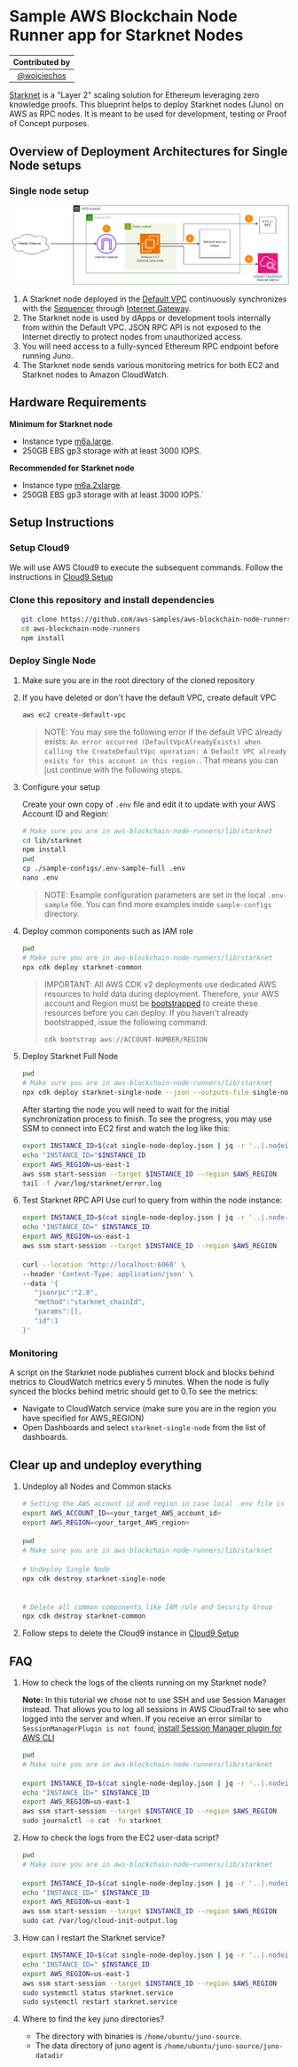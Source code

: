 # Sample AWS Blockchain Node Runner app for Starknet Nodes

| Contributed by |
|:--------------------:|
| [@wojciechos](https://github.com/wojciechos) |

[Starknet](https://docs.starknet.io/documentation/) is a "Layer 2" scaling solution for Ethereum leveraging zero knowledge proofs. This blueprint helps to deploy Starknet nodes (Juno) on AWS as RPC nodes. It is meant to be used for development, testing or Proof of Concept purposes.

## Overview of Deployment Architectures for Single Node setups

### Single node setup

![Single Node Deployment](./doc/assets/Architecture-SingleNode.png)

1.	A Starknet node deployed in the [Default VPC](https://docs.aws.amazon.com/vpc/latest/userguide/default-vpc.html) continuously synchronizes with the [Sequencer](https://docs.starknet.io/documentation/architecture_and_concepts/Network_Architecture/starknet_architecture_overview/) through [Internet Gateway](https://docs.aws.amazon.com/vpc/latest/userguide/VPC_Internet_Gateway.html).
2.	The Starknet node is used by dApps or development tools internally from within the Default VPC. JSON RPC API is not exposed to the Internet directly to protect nodes from unauthorized access.
3. You will need access to a fully-synced Ethereum RPC endpoint before running Juno.
4. The Starknet node sends various monitoring metrics for both EC2 and Starknet nodes to Amazon CloudWatch.


## Hardware Requirements

**Minimum for Starknet node**

- Instance type [m6a.large](https://aws.amazon.com/ec2/instance-types/m6a/).
- 250GB EBS gp3 storage with at least 3000 IOPS.

**Recommended for Starknet node**

- Instance type [m6a.2xlarge](https://aws.amazon.com/ec2/instance-types/m6a/).
- 250GB EBS gp3 storage with at least 3000 IOPS.`

</details>

## Setup Instructions

### Setup Cloud9

We will use AWS Cloud9 to execute the subsequent commands. Follow the instructions in [Cloud9 Setup](../../docs/setup-cloud9.md)

### Clone this repository and install dependencies

```bash
   git clone https://github.com/aws-samples/aws-blockchain-node-runners.git
   cd aws-blockchain-node-runners
   npm install
```

### Deploy Single Node

1. Make sure you are in the root directory of the cloned repository

2. If you have deleted or don't have the default VPC, create default VPC

    ```bash
    aws ec2 create-default-vpc
    ```

   > NOTE:
   > You may see the following error if the default VPC already exists: `An error occurred (DefaultVpcAlreadyExists) when calling the CreateDefaultVpc operation: A Default VPC already exists for this account in this region.`. That means you can just continue with the following steps.

3. Configure your setup

    Create your own copy of `.env` file and edit it to update with your AWS Account ID and Region:
    ```bash
   # Make sure you are in aws-blockchain-node-runners/lib/starknet
   cd lib/starknet
   npm install
   pwd
   cp ./sample-configs/.env-sample-full .env
   nano .env
    ```
   > NOTE:
   > Example configuration parameters are set in the local `.env-sample` file. You can find more examples inside `sample-configs` directory.

4. Deploy common components such as IAM role

   ```bash
   pwd
   # Make sure you are in aws-blockchain-node-runners/lib/starknet
   npx cdk deploy starknet-common
   ```

   > IMPORTANT:
   > All AWS CDK v2 deployments use dedicated AWS resources to hold data during deployment. Therefore, your AWS account and Region must be [bootstrapped](https://docs.aws.amazon.com/cdk/v2/guide/bootstrapping.html) to create these resources before you can deploy. If you haven't already bootstrapped, issue the following command:
   > ```bash
   > cdk bootstrap aws://ACCOUNT-NUMBER/REGION
   > ```


5. Deploy Starknet Full Node

   ```bash
   pwd
   # Make sure you are in aws-blockchain-node-runners/lib/starknet
   npx cdk deploy starknet-single-node --json --outputs-file single-node-deploy.json
   ```
   After starting the node you will need to wait for the initial synchronization process to finish. To see the progress, you may use SSM to connect into EC2 first and watch the log like this:

   ```bash
   export INSTANCE_ID=$(cat single-node-deploy.json | jq -r '..|.nodeinstanceid? | select(. != null)')
   echo "INSTANCE_ID="$INSTANCE_ID
   export AWS_REGION=us-east-1
   aws ssm start-session --target $INSTANCE_ID --region $AWS_REGION
   tail -f /var/log/starknet/error.log
   ```

7. Test Starknet RPC API
   Use curl to query from within the node instance:
   ```bash
   export INSTANCE_ID=$(cat single-node-deploy.json | jq -r '..|.node-instance-id? | select(. != null)')
   echo "INSTANCE_ID=" $INSTANCE_ID
   export AWS_REGION=us-east-1
   aws ssm start-session --target $INSTANCE_ID --region $AWS_REGION

   curl --location 'http://localhost:6060' \
   --header 'Content-Type: application/json' \
   --data '{
      "jsonrpc":"2.0",
      "method":"starknet_chainId",
      "params":[],
      "id":1
   }'
   ```

### Monitoring
A script on the Starknet node publishes current block and blocks behind metrics to CloudWatch metrics every 5 minutes. When the node is fully synced the blocks behind metric should get to 0.To see the metrics:

- Navigate to CloudWatch service (make sure you are in the region you have specified for AWS_REGION)
- Open Dashboards and select `starknet-single-node` from the list of dashboards.

## Clear up and undeploy everything

1. Undeploy all Nodes and Common stacks

   ```bash
   # Setting the AWS account id and region in case local .env file is lost
   export AWS_ACCOUNT_ID=<your_target_AWS_account_id>
   export AWS_REGION=<your_target_AWS_region>

   pwd
   # Make sure you are in aws-blockchain-node-runners/lib/starknet

   # Undeploy Single Node
   npx cdk destroy starknet-single-node


   # Delete all common components like IAM role and Security Group
   npx cdk destroy starknet-common
   ```

2. Follow steps to delete the Cloud9 instance in [Cloud9 Setup](../../doc/setup-cloud9.md)

## FAQ

1. How to check the logs of the clients running on my Starknet node?

   **Note:** In this tutorial we chose not to use SSH and use Session Manager instead. That allows you to log all sessions in AWS CloudTrail to see who logged into the server and when. If you receive an error similar to `SessionManagerPlugin is not found`, [install Session Manager plugin for AWS CLI](https://docs.aws.amazon.com/systems-manager/latest/userguide/session-manager-working-with-install-plugin.html)

   ```bash
   pwd
   # Make sure you are in aws-blockchain-node-runners/lib/starknet

   export INSTANCE_ID=$(cat single-node-deploy.json | jq -r '..|.nodeinstanceid? | select(. != null)')
   echo "INSTANCE_ID=" $INSTANCE_ID
   export AWS_REGION=us-east-1
   aws ssm start-session --target $INSTANCE_ID --region $AWS_REGION
   sudo journalctl -o cat -fu starknet
   ```
2. How to check the logs from the EC2 user-data script?

   ```bash
   pwd
   # Make sure you are in aws-blockchain-node-runners/lib/starknet

   export INSTANCE_ID=$(cat single-node-deploy.json | jq -r '..|.nodeinstanceid? | select(. != null)')
   echo "INSTANCE_ID=" $INSTANCE_ID
   export AWS_REGION=us-east-1
   aws ssm start-session --target $INSTANCE_ID --region $AWS_REGION
   sudo cat /var/log/cloud-init-output.log
   ```

3. How can I restart the Starknet service?

   ``` bash
   export INSTANCE_ID=$(cat single-node-deploy.json | jq -r '..|.nodeinstanceid? | select(. != null)')
   echo "INSTANCE_ID=" $INSTANCE_ID
   export AWS_REGION=us-east-1
   aws ssm start-session --target $INSTANCE_ID --region $AWS_REGION
   sudo systemctl status starknet.service
   sudo systemctl restart starknet.service
   ```
4. Where to find the key juno directories?

   - The directory with binaries is `/home/ubuntu/juno-source`.
   - The data directory of juno agent is `/home/ubuntu/juno-source/juno-datadir`

